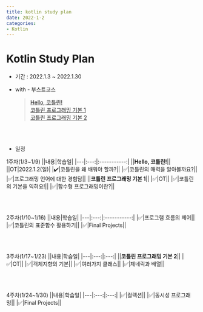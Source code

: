 ```yaml
---
title: kotlin study plan
date: 2022-1-2
categories:
- Kotlin
---
```


# Kotlin Study Plan  
- 기간 : 2022.1.3 ~ 2022.1.30  

- with - 부스트코스
  > [Hello, 코틀린!](https://www.boostcourse.org/mo001)  
  > [코틀린 프로그래밍 기본 1](https://www.boostcourse.org/mo132)  
  > [코틀린 프로그래밍 기본 2](https://www.boostcourse.org/mo234)  

<br>
<br>

- 일정  

1주차(1/3~1/9)
||내용|학습일|
|---|:---:|:-----------:|
||**Hello, 코틀린!**||
||OT|2022.1.2(일)|
|:heavy_check_mark:|코틀린을 왜 배워야 할까?||
|:white_check_mark:|코틀린의 매력을 알아볼까요?||
|:white_check_mark:|프로그래밍 언어에 대한 경험담||
||**코틀린 프로그래밍 기본 1**||
|:white_check_mark:|OT||
|:white_check_mark:|코틀린의 기본을 익혀요!||
|:white_check_mark:|함수형 프로그래밍이란?||  

<br>  
<br>  

2주차(1/10~1/16)
||내용|학습일|
|---|:---:|:-----------:|
|:white_check_mark:|프로그램 흐름의 제어||
|:white_check_mark:|코틀린의 표준함수 활용하기||
|:white_check_mark:|Final Projects||

<br>  
<br>  

3주차(1/17~1/23)
||내용|학습일|
|---|:---:|:---:|
||**코틀린 프로그래밍 기본 2**||
|:white_check_mark:|OT||
|:white_check_mark:|객체지향의 기본||
|:white_check_mark:|여러가지 클래스||
|:white_check_mark:|제네릭과 배열||

<br>
<br>  

4주차(1/24~1/30)
||내용|학습일|
|---|:---:|:---:|
|:white_check_mark:|컬렉션||
|:white_check_mark:|동시성 프로그래밍||
|:white_check_mark:|Final Projects||
